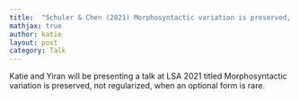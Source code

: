 ```yaml
---
title:  "Schuler & Chen (2021) Morphosyntactic variation is preserved, not regularized, when an optional form is rare"
mathjax: true
author: katie
layout: post
category: Talk
---
```



Katie and Yiran will be presenting a talk at LSA 2021 titled Morphosyntactic variation is preserved, not regularized, when an optional form is rare. 

